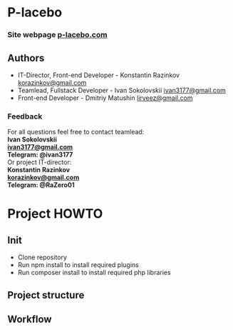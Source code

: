 # P-lacebo
### Site webpage [p-lacebo.com](http://www.p-lacebo.com)

## Authors
- IT-Director, Front-end Developer - Konstantin Razinkov <korazinkov@gmail.com>
- Teamlead, Fullstack Developer - Ivan Sokolovskii <ivan3177@gmail.com>
- Front-end Developer - Dmitriy Matushin <lirveez@gmail.com>

### Feedback
For all questions feel free to contact teamlead: \
**Ivan Sokolovskii \
<ivan3177@gmail.com> \
Telegram: @ivan3177** \
Or project IT-director: \
**Konstantin Razinkov \
<korazinkov@gmail.com> \
Telegram: @RaZero01**


# Project HOWTO

## Init
* Clone repository
* Run npm install to install required plugins
* Run composer install to install required php libraries


## Project structure


## Workflow
